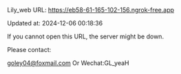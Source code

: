 Lily_web URL: https://eb58-61-165-102-156.ngrok-free.app

Updated at: 2024-12-06 00:18:36

If you cannot open this URL, the server might be down.

Please contact: 

goley04@foxmail.com Or Wechat:GL_yeaH